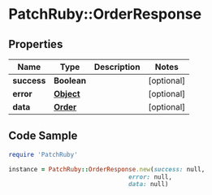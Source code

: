 # PatchRuby::OrderResponse

## Properties

Name | Type | Description | Notes
------------ | ------------- | ------------- | -------------
**success** | **Boolean** |  | [optional] 
**error** | [**Object**](.md) |  | [optional] 
**data** | [**Order**](Order.md) |  | [optional] 

## Code Sample

```ruby
require 'PatchRuby'

instance = PatchRuby::OrderResponse.new(success: null,
                                 error: null,
                                 data: null)
```


